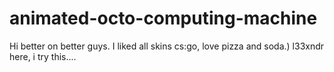 # animated-octo-computing-machine
Hi better on better guys. I liked all skins cs:go, love pizza and soda.)
l33xndr here, i try this....
